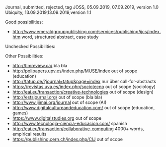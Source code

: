 Journal, submitted, rejected, tag
JOSS, 05.09.2019, 07.09.2019, version 1.0
Ubiquity, 13.09.2019,13.09.2019,version 1.1

Good possibilities:
* http://www.emeraldgrouppublishing.com/services/publishing/ijcs/index.htm word, structured abstract, case study


Unchecked Possibilities:

Other Possibilities:
* http://timreview.ca/ bla bla
* http://polipapers.upv.es/index.php/MUSE/index out of scope (education)
* http://tatup.de/?journal=tatup&page=index nur über call-for-abstracts
* https://revistas.uva.es/index.php/sociotecno out of scope (sociology)
* http://eai.eu/transaction/creative-technologies out of scope (design)
* http://estsjournal.org/ out of scope (bla bla)
* http://www.ijimai.org/journal out of scope (AI)
* http://www.digitalcultureandeducation.com/ out of scope (education, games)
* https://www.digitalstudies.org out of scope
* http://www.tecnologia-ciencia-educacion.com/ spanish
* http://eai.eu/transaction/collaborative-computing 4000+ words, empirical results
* https://publishing.cern.ch/index.php/CIJ out of scope


